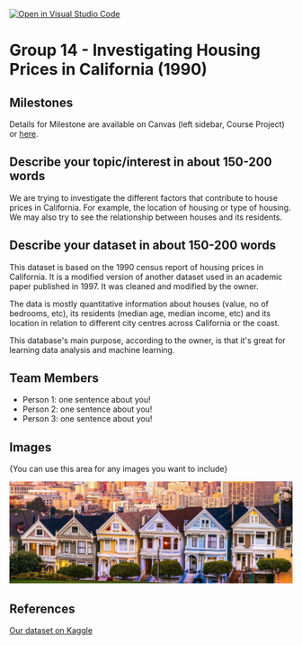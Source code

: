 [![Open in Visual Studio Code](https://classroom.github.com/assets/open-in-vscode-f059dc9a6f8d3a56e377f745f24479a46679e63a5d9fe6f495e02850cd0d8118.svg)](https://classroom.github.com/online_ide?assignment_repo_id=5833586&assignment_repo_type=AssignmentRepo)

# Group 14 - Investigating Housing Prices in California (1990)

## Milestones

Details for Milestone are available on Canvas (left sidebar, Course Project) or [here](https://firas.moosvi.com/courses/data301/project/milestone01.html).

## Describe your topic/interest in about 150-200 words

We are trying to investigate the different factors that contribute to house prices in California. For example, the location of housing or type of housing. We may also try to see the relationship between houses and its residents.

## Describe your dataset in about 150-200 words

This dataset is based on the 1990 census report of housing prices in California. It is a modified version of another dataset used in an academic paper published in 1997. It was cleaned and modified by the owner.

The data is mostly quantitative information about houses (value, no of bedrooms, etc), its residents (median age, median income, etc) and its location in relation to different city centres across California or the coast.

This database's main purpose, according to the owner, is that it's great for learning data analysis and machine learning.

## Team Members

- Person 1: one sentence about you!
- Person 2: one sentence about you!
- Person 3: one sentence about you!

## Images

{You can use this area for any images you want to include}

![Houses in California](images/california_housing.jpg)

## References

[Our dataset on Kaggle](https://www.kaggle.com/fedesoriano/california-housing-prices-data-extra-features)
